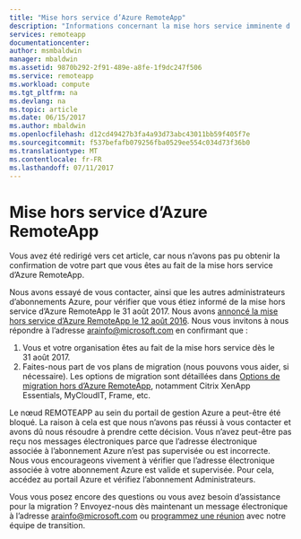 ```yaml
---
title: "Mise hors service d’Azure RemoteApp"
description: "Informations concernant la mise hors service imminente d’Azure RemoteApp"
services: remoteapp
documentationcenter: 
author: msmbaldwin
manager: mbaldwin
ms.assetid: 9870b292-2f91-489e-a8fe-1f9dc247f506
ms.service: remoteapp
ms.workload: compute
ms.tgt_pltfrm: na
ms.devlang: na
ms.topic: article
ms.date: 06/15/2017
ms.author: mbaldwin
ms.openlocfilehash: d12cd49427b3fa4a93d73abc43011bb59f405f7e
ms.sourcegitcommit: f537befafb079256fba0529ee554c034d73f36b0
ms.translationtype: MT
ms.contentlocale: fr-FR
ms.lasthandoff: 07/11/2017
---
```

# <a name="azure-remoteapp-retirement"></a>Mise hors service d’Azure RemoteApp
Vous avez été redirigé vers cet article, car nous n’avons pas pu obtenir la confirmation de votre part que vous êtes au fait de la mise hors service d’Azure RemoteApp. 

Nous avons essayé de vous contacter, ainsi que les autres administrateurs d’abonnements Azure, pour vérifier que vous étiez informé de la mise hors service d’Azure RemoteApp le 31 août 2017. Nous avons [annoncé la mise hors service d’Azure RemoteApp le 12 août 2016](http://aka.ms/araretirement).   Nous vous invitons à nous répondre à l’adresse [arainfo@microsoft.com](mailto:arainfo@microsoft.com) en confirmant que :
1.  Vous et votre organisation êtes au fait de la mise hors service dès le 31 août 2017.
2.  Faites-nous part de vos plans de migration (nous pouvons vous aider, si nécessaire). Les options de migration sont détaillées dans [Options de migration hors d’Azure RemoteApp](http://aka.ms/aramigration), notamment Citrix XenApp Essentials, MyCloudIT, Frame, etc. 

Le nœud REMOTEAPP au sein du portail de gestion Azure a peut-être été bloqué. La raison à cela est que nous n’avons pas réussi à vous contacter et avons dû nous résoudre à prendre cette décision.  Vous n’avez peut-être pas reçu nos messages électroniques parce que l’adresse électronique associée à l’abonnement Azure n’est pas supervisée ou est incorrecte.  Nous vous encourageons vivement à vérifier que l’adresse électronique associée à votre abonnement Azure est valide et supervisée. Pour cela, accédez au portail Azure et vérifiez l’abonnement Administrateurs.  

Vous vous posez encore des questions ou vous avez besoin d’assistance pour la migration ?  Envoyez-nous dès maintenant un message électronique à l’adresse [arainfo@microsoft.com](mailto:arainfo@microsoft.com) ou [programmez une réunion](http://aka.ms/ericorman) avec notre équipe de transition. 

